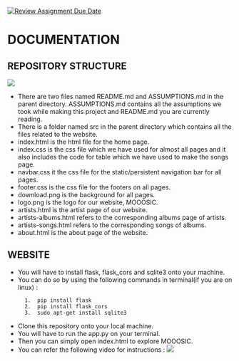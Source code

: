 [![Review Assignment Due Date](https://classroom.github.com/assets/deadline-readme-button-24ddc0f5d75046c5622901739e7c5dd533143b0c8e959d652212380cedb1ea36.svg)](https://classroom.github.com/a/uO3FBJhb)
# DOCUMENTATION

## REPOSITORY STRUCTURE

![](https://cdn.discordapp.com/attachments/766889529956237312/1094655314546147378/image.png)

* There are two files named README.md and ASSUMPTIONS.md in the parent directory. ASSUMPTIONS.md contains all the assumptions we took while making this project and README.md you are currently reading.
* There is a folder named src in the parent directory which contains all the files related to the website.
* index.html is the html file for the home page.
* index.css is the css file which we have used for almost all pages and it also includes the code for table which we have used to make the songs page.
* navbar.css it the css file for the static/persistent navigation bar for all pages.
* footer.css is the css file for the footers on all pages.
* download.png is the background for all pages.
* logo.png is the logo for our website, MOOOSIC.
* artists.html is the artist page of our website.
* artists<num>-albums.html refers to the corresponding albums page of artists.
* artists<num>-songs.html refers to the corresponding songs of albums.
* about.html is the about page of the website.

## WEBSITE

* You will have to install flask, flask_cors and sqlite3 onto your machine.
* You can do so by using the following commands in terminal(if you are on linux) :
  ```
    1.  pip install flask
    2.  pip install flask_cors
    3.  sudo apt-get install sqlite3
  ```
* Clone this repository onto your local machine.
* You will have to run the app.py on your terminal.
* Then you can simply open index.html to explore MOOOSIC.
* You can refer the following video for instructions :
![](ScreenCast-min.gif)
